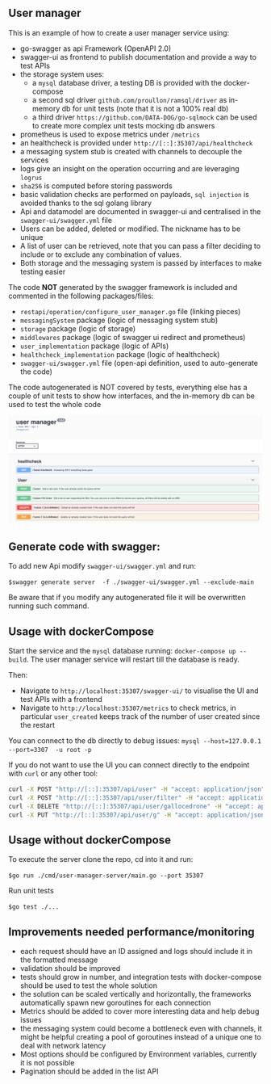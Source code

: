 
User manager
-
This is an example of how to create a user manager service using:

 - go-swagger as api Framework (OpenAPI 2.0)
 - swagger-ui as frontend to publish documentation and provide a way to test APIs
 - the storage system uses:
    - a `mysql` database driver, a testing DB is provided with the docker-compose
    - a second sql driver `github.com/proullon/ramsql/driver` as in-memory db for unit tests (note that it is not a 100% real db)
    - a third driver `https://github.com/DATA-DOG/go-sqlmock` can be used to create more complex unit tests mocking db answers
 - prometheus is used to expose metrics under `/metrics`
 - an healthcheck is provided under `http://[::]:35307/api/healthcheck`
 - a messaging system stub is created with channels to decouple the services 
 - logs give an insight on the operation occurring and are leveraging `logrus`
 - `sha256` is computed before storing passwords
 - basic validation checks are performed on payloads, `sql injection` is avoided thanks to the sql golang library
 - Api and datamodel are documented in swagger-ui and centralised in the `swagger-ui/swagger.yml` file
 - Users can be added, deleted or modified. The nickname has to be unique
 - A list of user can be retrieved, note that you can pass a filter deciding to include or to exclude any combination of values.
 - Both storage and the messaging system is passed by interfaces to make testing easier

The code **NOT** generated by the swagger framework is included and commented in the following packages/files:

   - `restapi/operation/configure_user_manager.go` file (linking pieces)
   - `messagingSystem` package (logic of messaging system stub)
   - `storage` package (logic of storage)
   - `middlewares` package (logic of swagger ui redirect and prometheus)
   - `user_implementation` package (logic of APIs)
   - `healthcheck_implementation` package (logic of healthcheck)
   - `swagger-ui/swagger.yml` file (open-api definition, used to auto-generate the code)

The code autogenerated is NOT covered by tests, everything else has a couple of unit tests to show 
how interfaces, and the in-memory db can be used to test the whole code

![image](./UI.png)


Generate code with swagger:
-

To add new Api modify `swagger-ui/swagger.yml` and run:
 
 `$swagger generate server  -f ./swagger-ui/swagger.yml --exclude-main`

Be aware that if you modify any autogenerated file it will be overwritten running such command.


Usage with dockerCompose
-

Start the service and the `mysql` database running:
`docker-compose up --build`. The user manager service will restart till the database is ready. 

Then:
 - Navigate to `http://localhost:35307/swagger-ui/` to visualise the UI and test APIs with a frontend
 - Navigate to `http://localhost:35307/metrics` to check metrics, in particular `user_created` keeps track of the number of user created since the restart

You can connect to the db directly to debug issues: `mysql --host=127.0.0.1 --port=3307  -u root -p`

If you do not want to use the UI you can connect directly to the endpoint with `curl` or any other tool:
```bash
curl -X POST "http://[::]:35307/api/user" -H "accept: application/json" -H "Content-Type: application/json" -d "{ \"firstName\": \"paolo\", \"secondName\": \"gallina\", \"nickName\": \"gallocedrone\", \"password\": \"supersecurepassword\", \"email\": \"paologallina@gmail.com\", \"country\": \"Italy\"}"
curl -X POST "http://[::]:35307/api/user/filter" -H "accept: application/json" -H "Content-Type: application/json" -d "{ \"include\": { \"firstName\": \"paolo\", \"secondName\": \"gallina\", \"nickName\": \"gallocedrone\", \"email\": \"paologallina@gmail.com\", \"country\": \"Italy\" }}"
curl -X DELETE "http://[::]:35307/api/user/gallocedrone" -H "accept: application/json"
curl -X PUT "http://[::]:35307/api/user/g" -H "accept: application/json" -H "Content-Type: application/json" -d "{ \"firstName\": \"paolo\", \"secondName\": \"gallina\", \"nickName\": \"gallocedrone\", \"password\": \"supersecurepassword\", \"email\": \"paologallina@gmail.com\", \"country\": \"Italy\"}"
```

Usage without dockerCompose
-

To execute the server clone the repo, cd into it and run:

`$go run ./cmd/user-manager-server/main.go --port 35307`

Run unit tests

`$go test ./...`

Improvements needed performance/monitoring
-

 - each request should have an ID assigned and logs should include it in the formatted message
 - validation should be improved
 - tests should grow in number, and integration tests with docker-compose should be used to test the whole solution
 - the solution can be scaled vertically and horizontally, the frameworks automatically spawn new goroutines for each connection
 - Metrics should be added to cover more interesting data and help debug issues
 - the messaging system could become a bottleneck even with channels, it might be helpful creating a pool of goroutines 
   instead of a unique one to deal with network latency
 - Most options should be configured by Environment variables, currently it is not possible
 - Pagination should be added in the list API